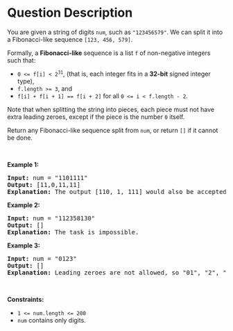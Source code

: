 # Question Description

<p>You are given a string of digits <code>num</code>, such as <code>&quot;123456579&quot;</code>. We can split it into a Fibonacci-like sequence <code>[123, 456, 579]</code>.</p>

<p>Formally, a <strong>Fibonacci-like</strong> sequence is a list <code>f</code> of non-negative integers such that:</p>

<ul>
	<li><code>0 &lt;= f[i] &lt; 2<sup>31</sup></code>, (that is, each integer fits in a <strong>32-bit</strong> signed integer type),</li>
	<li><code>f.length &gt;= 3</code>, and</li>
	<li><code>f[i] + f[i + 1] == f[i + 2]</code> for all <code>0 &lt;= i &lt; f.length - 2</code>.</li>
</ul>

<p>Note that when splitting the string into pieces, each piece must not have extra leading zeroes, except if the piece is the number <code>0</code> itself.</p>

<p>Return any Fibonacci-like sequence split from <code>num</code>, or return <code>[]</code> if it cannot be done.</p>

<p>&nbsp;</p>
<p><strong>Example 1:</strong></p>

<pre>
<strong>Input:</strong> num = &quot;1101111&quot;
<strong>Output:</strong> [11,0,11,11]
<strong>Explanation:</strong> The output [110, 1, 111] would also be accepted.
</pre>

<p><strong>Example 2:</strong></p>

<pre>
<strong>Input:</strong> num = &quot;112358130&quot;
<strong>Output:</strong> []
<strong>Explanation:</strong> The task is impossible.
</pre>

<p><strong>Example 3:</strong></p>

<pre>
<strong>Input:</strong> num = &quot;0123&quot;
<strong>Output:</strong> []
<strong>Explanation:</strong> Leading zeroes are not allowed, so &quot;01&quot;, &quot;2&quot;, &quot;3&quot; is not valid.
</pre>

<p>&nbsp;</p>
<p><strong>Constraints:</strong></p>

<ul>
	<li><code>1 &lt;= num.length &lt;= 200</code></li>
	<li><code>num</code> contains only digits.</li>
</ul>
